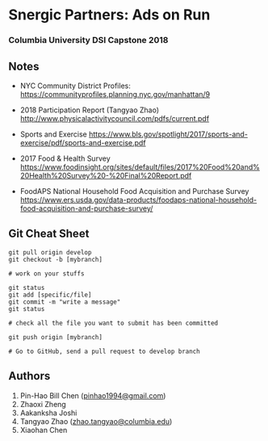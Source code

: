 # Snergic Partners: Ads on Run
### Columbia University DSI Capstone 2018 

## Notes

* NYC Community District Profiles: 
https://communityprofiles.planning.nyc.gov/manhattan/9

* 2018 Participation Report (Tangyao Zhao)
http://www.physicalactivitycouncil.com/pdfs/current.pdf

* Sports and Exercise 
https://www.bls.gov/spotlight/2017/sports-and-exercise/pdf/sports-and-exercise.pdf

* 2017 Food & Health Survey
https://www.foodinsight.org/sites/default/files/2017%20Food%20and%20Health%20Survey%20-%20Final%20Report.pdf

* FoodAPS National Household Food Acquisition and Purchase Survey
https://www.ers.usda.gov/data-products/foodaps-national-household-food-acquisition-and-purchase-survey/


## Git Cheat Sheet

```commandline
git pull origin develop
git checkout -b [mybranch]

# work on your stuffs

git status
git add [specific/file] 
git commit -m "write a message"
git status

# check all the file you want to submit has been committed

git push origin [mybranch]

# Go to GitHub, send a pull request to develop branch
``` 

## Authors
1. Pin-Hao Bill Chen (<pinhao1994@gmail.com>)
2. Zhaoxi Zheng
3. Aakanksha Joshi
4. Tangyao Zhao (zhao.tangyao@columbia.edu)
5. Xiaohan Chen

